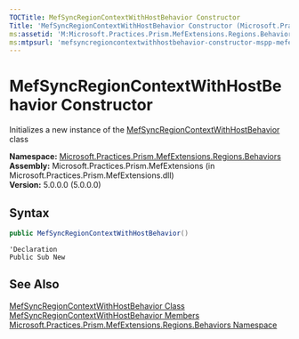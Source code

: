 ```yaml
---
TOCTitle: MefSyncRegionContextWithHostBehavior Constructor
Title: 'MefSyncRegionContextWithHostBehavior Constructor (Microsoft.Practices.Prism.MefExtensions.Regions.Behaviors)'
ms:assetid: 'M:Microsoft.Practices.Prism.MefExtensions.Regions.Behaviors.MefSyncRegionContextWithHostBehavior.\#ctor'
ms:mtpsurl: 'mefsyncregioncontextwithhostbehavior-constructor-mspp-mefextensions-regions-behaviors.md'
---
```


# MefSyncRegionContextWithHostBehavior Constructor

Initializes a new instance of the [MefSyncRegionContextWithHostBehavior](/patterns-practices/reference/mefsyncregioncontextwithhostbehavior-class-mspp-mefextensions-regions-behaviors) class

**Namespace:** [Microsoft.Practices.Prism.MefExtensions.Regions.Behaviors](/patterns-practices/reference/mspp-mefextensions-regions-behaviors-namespace)<br/>
**Assembly:** Microsoft.Practices.Prism.MefExtensions (in Microsoft.Practices.Prism.MefExtensions.dll)<br/>
**Version:** 5.0.0.0 (5.0.0.0)

## Syntax

```c#
public MefSyncRegionContextWithHostBehavior()
```

```VB
'Declaration
Public Sub New
```

## See Also

[MefSyncRegionContextWithHostBehavior Class](/patterns-practices/reference/mefsyncregioncontextwithhostbehavior-class-mspp-mefextensions-regions-behaviors)<br/>
[MefSyncRegionContextWithHostBehavior Members](/patterns-practices/reference/mefsyncregioncontextwithhostbehavior-members-mspp-mefextensions-regions-behaviors)<br/>
[Microsoft.Practices.Prism.MefExtensions.Regions.Behaviors Namespace](/patterns-practices/reference/mspp-mefextensions-regions-behaviors-namespace)<br/>